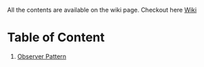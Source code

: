 All the contents are available on the wiki page. Checkout here [Wiki](wiki)
# Table of Content

1. [Observer Pattern](./ObserverPattern/README.md)
